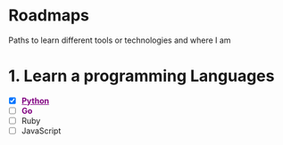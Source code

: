 # Roadmaps
Paths to learn different tools or technologies and where I am


# 1. Learn a programming Languages

- [x] <a href="./Langages/Python/" style="color:purple;">**Python**</a>
- [ ] <span style="color:purple; font-weight:bold">**Go**</span>
- [ ] Ruby
- [ ] JavaScript
